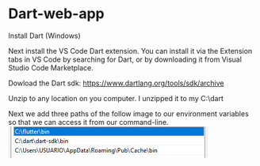 # Dart-web-app
Install Dart (Windows)

Next install the VS Code Dart extension. You can install it via the Extension tabs in 
VS Code by searching for Dart, or by downloading it from Visual Studio Code Marketplace.

Dowload the Dart sdk:
https://www.dartlang.org/tools/sdk/archive

Unzip to any location on you computer. I unzipped it to my C:\dart


Next we add three paths of the follow image to our environment variables so that we can
access it from our command-line.
![alt text](https://github.com/FlechitUp/Dart-web-app/blob/master/var.PNG)